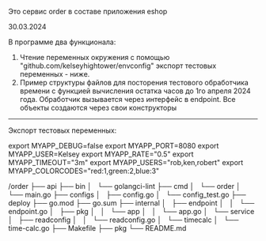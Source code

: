 Это сервис order в составе приложения eshop

30.03.2024

В программе два функционала:
1. Чтение переменных окружения с помощью "github.com/kelseyhightower/envconfig"
экспорт тестовых переменных - ниже.
2. Пример структуры файлов для посторения тестового обработчика времени с функцией вычисления остатка часов до 1го апреля 2024 года.
Обработчик вызывается через интерфейс в endpoint.
Все объекты создаются через свои конструкторы


---------------------------------------------------
Экспорт тестовых переменных:

export MYAPP_DEBUG=false
export MYAPP_PORT=8080
export MYAPP_USER=Kelsey
export MYAPP_RATE="0.5"
export MYAPP_TIMEOUT="3m"
export MYAPP_USERS="rob,ken,robert"
export MYAPP_COLORCODES="red:1,green:2,blue:3"

/order
├── api
├── bin
│   └── golangci-lint
├── cmd
│   └── order
│       └── main.go
├── configs
│   ├── config.go
│   └── config_test.go
├── deploy
├── go.mod
├── go.sum
├── internal
│   ├── endpoint
│   │   └── endpoint.go
│   ├── pkg
│   │   └── app
│   │       └── app.go
│   └── service
│       ├── readconfig
│       │   └── readconfig.go
│       └── timecalc
│           └── time-calc.go
├── Makefile
├── pkg
└── README.md

